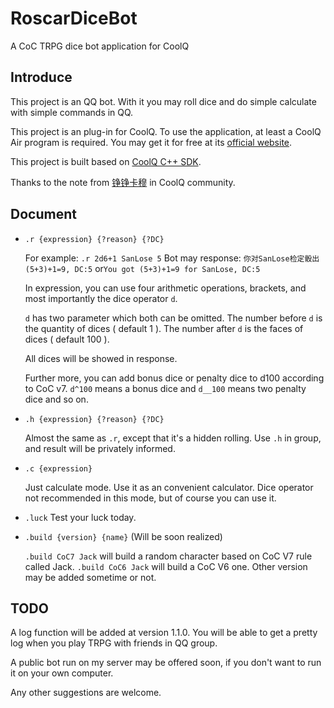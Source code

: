 ﻿# RoscarDiceBot
A CoC TRPG dice bot application for CoolQ

Introduce
--------
This project is an QQ bot.
With it you may roll dice and do simple calculate with simple commands in QQ.

This project is an plug-in for CoolQ.
To use the application, at least a CoolQ Air program is required.
You may get it for free at its [official website](https://cqp.cc).

This project is built based on [CoolQ C++ SDK](https://github.com/CoolQ/cqsdk-vc). 

Thanks to the note from [铮铮卡穆](https://cqp.cc/t/28730) in CoolQ community.


Document
--------
*	`.r {expression} {?reason} {?DC}`
	
	For example:
	`.r 2d6+1 SanLose 5`
	Bot may response:
	`你对SanLose检定骰出(5+3)+1=9, DC:5`
	or`You got (5+3)+1=9 for SanLose, DC:5`
	
	In expression, you can use four arithmetic operations, brackets, and most importantly the dice operator `d`.
	
	`d` has two parameter which both can be omitted. 
	The number before `d` is the quantity of dices ( default 1 ).
	The number after `d` is the faces of dices ( default 100 ).
	
	All dices will be showed in response.
	
	Further more, you can add bonus dice or penalty dice to d100 according to CoC v7.
	`d^100` means a bonus dice and `d__100` means two penalty dice and so on.
	
*	`.h {expression} {?reason} {?DC}`
		
	Almost the same as `.r`, except that it's a hidden rolling.
	Use `.h` in group, and result will be privately informed.
	
*	`.c {expression}`
	
	Just calculate mode.
	Use it as an convenient calculator.
	Dice operator not recommended in this mode, but of course you can use it.
	
*	`.luck`
	Test your luck today.
	
*	`.build {version} {name}` (Will be soon realized)
	
	`.build CoC7 Jack` will build a random character based on CoC V7 rule called Jack.
	`.build CoC6 Jack` will build a CoC V6 one.
	Other version may be added sometime or not.

TODO
--------
A log function will be added at version 1.1.0.
You will be able to get a pretty log when you play TRPG with friends in QQ group.

A public bot run on my server may be offered soon, 
if you don't want to run it on your own computer.

Any other suggestions are welcome.